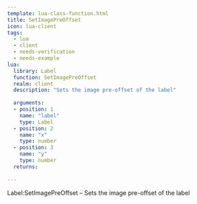 ```yaml
---
template: lua-class-function.html
title: SetImagePreOffset
icon: lua-client
tags:
  - lua
  - client
  - needs-verification
  - needs-example
lua:
  library: Label
  function: SetImagePreOffset
  realm: client
  description: "Sets the image pre-offset of the label"
  
  arguments:
  - position: 1
    name: "label"
    type: Label
  - position: 2
    name: "x"
    type: number
  - position: 3
    name: "y"
    type: number
  returns:
    
---
```


<div class="lua__search__keywords">
Label:SetImagePreOffset &#x2013; Sets the image pre-offset of the label
</div>
